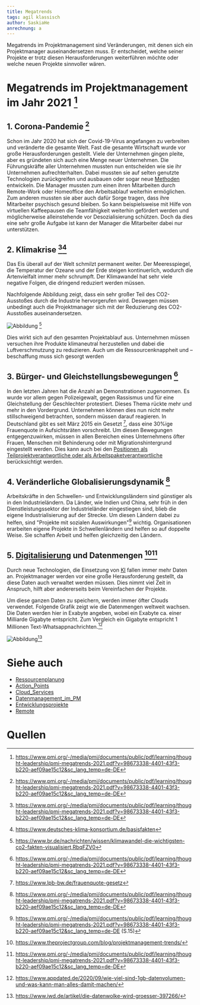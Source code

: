```yaml
---
title: Megatrends
tags: agil klassisch 
author: SaskiaHe 
anrechnung: a
---
```


Megatrends im Projektmanagement sind Veränderungen, mit denen sich ein Projektmanager auseinandersetzen muss. Er entscheidet, welche seiner Projekte er trotz diesen Herausforderungen weiterführen möchte oder welche neuen Projekte sinnvoller wären.

# Megatrends im Projektmanagement im Jahr 2021 [^1]

## 1. Corona-Pandemie [^1]

Schon im Jahr 2020 hat sich der Covid-19-Virus angefangen zu verbreiten und veränderte die gesamte Welt. Fast die gesamte Wirtschaft wurde vor große Herausforderungen gestellt. Viele der Unternehmen gingen pleite, aber es gründeten sich auch eine Menge neuer Unternehmen. Die Führungskräfte aller Unternehmen mussten nun entscheiden wie sie ihr Unternehmen aufrechterhalten. Dabei mussten sie auf selten genutzte Technologien zurückgreifen und ausbauen oder sogar neue [Methoden](Methoden.md) entwickeln. Die Manager mussten zum einen ihren Mitarbeiten durch Remote-Work oder Homeoffice den Arbeitsablauf weiterhin ermöglichen. Zum anderen mussten sie aber auch dafür Sorge tragen, dass ihre Mitarbeiter psychisch gesund bleiben. So kann beispielsweise mit Hilfe von virtuellen Kaffeepausen die Teamfähigkeit weiterhin gefördert werden und möglicherweise alleinstehende vor Desozialisierung schützen. Doch da dies eine sehr große Aufgabe ist kann der Manager die Mitarbeiter dabei nur unterstützen.

## 2. Klimakrise [^1][^2]

Das Eis überall auf der Welt schmilzt permanent weiter. Der Meeresspiegel, die Temperatur der Ozeane und der Erde steigen kontinuerlich, wodurch die Artenvielfalt immer mehr schrumpft. Der Klimawandel hat sehr viele negative Folgen, die dringend reduziert werden müssen. 

Nachfolgende Abbildung zeigt, dass ein sehr großer Teil des CO2-Ausstoßes  durch die Industrie hervorgerufen wird. Deswegen müssen unbedingt auch die Projektmanager sich mit der Reduzierung des CO2-Ausstoßes auseinandersetzen.

![Abbildung](https://github.com/SaskiaHe/ManagingProjectsSuccessfully.github.io/blob/cd402f9fcec0d79f1cf0a51ff1efcfedb74b8ab9/kb/Megatrends/Co2%20aussto%C3%9F.jpeg) [^3]

Dies wirkt sich auf den gesamten Projektablauf aus. Unternehmen müssen versuchen ihre Produkte klimaneutral herzustellen und dabei die Luftverschmutzung zu reduzieren. Auch um die Ressourcenknappheit und –beschaffung muss sich gesorgt werden

## 3. Bürger- und Gleichstellungsbewegungen [^1]

In den letzten Jahren hat die Anzahl an Demonstrationen zugenommen. Es wurde vor allem gegen Polizeigewalt, gegen Rassismus und für eine Gleichstellung der Geschlechter protestiert. Dieses Thema rückte mehr und mehr in den Vordergrund. Unternehmen können dies nun nicht mehr stillschweigend betrachten, sondern müssen darauf reagieren.  In Deutschland gibt es seit März 2015 ein Gesetzt [^4], dass eine 30%ige Frauenquote in Aufsichtsräten vorschreibt. Um diesen Bewegungen entgegenzuwirken, müssen in allen Bereichen eines Unternehmens öfter Frauen, Menschen mit Behinderung oder mit Migrationshintergrund eingestellt werden. Dies kann auch bei den [Positionen als Teilprojektverantwortliche oder als Arbeitspaketverantwortliche](Action_Points.md) berücksichtigt werden.


## 4. Veränderliche Globalisierungsdynamik [^1]

Arbeitskräfte in den Schwellen- und Entwicklungsländern sind günstiger als in den Industrieländern. Da Länder, wie Indien und China, sehr früh in den Dienstleistungssektor der Industrieländer eingestiegen sind, blieb die eigene Industrialisierung auf der Strecke. Um diesen Ländern dabei zu helfen, sind "Projekte mit sozialen Auswirkungen"[^8] wichtig. Organisationen erarbeiten eigene Projekte in Schwellenländern und helfen so auf doppelte Weise. Sie schaffen Arbeit und helfen gleichzeitig den Ländern. 

## 5. [Digitalisierung](Digitalisierung_im_PM.md) und Datenmengen [^5][^1]

Durch neue Technologien, die Einsetzung von [KI](KI_im_PM.md) fallen immer mehr Daten an. Projektmanager werden vor eine große Herausforderung gestellt, da diese Daten auch verwaltet werden müssen.
Dies nimmt viel Zeit in Anspruch, hilft aber andererseits beim Vereinfachen der Projekte.

Um diese ganzen Daten zu speichern, werden immer öfter Clouds verwendet. 
Folgende Grafik zeigt wie die Datenmengen weltweit wachsen. Die Daten werden hier in Exabyte angeben, wobei ein Exabyte ca. einer Milliarde Gigabyte entspricht. Zum Vergleich ein Gigabyte entspricht 1 Millionen Text-Whatsappnachrichten.[^6]

![Abbildung](https://github.com/SaskiaHe/ManagingProjectsSuccessfully.github.io/blob/5329365ce7afb12f8c512705252d9cff140b4d08/kb/Megatrends/iwd_2018_15_8-9_Clouds_Das_Datenvolumen_waechst.jpg)[^7]


# Siehe auch

* [Ressourcenplanung](Ressourcenplanung.md)
* [Action_Points](Action_Points.md)
* [Cloud_Services](Cloud_Services.md)
* [Datenmanagement_im_PM](Datenmanagement_im_PM.md)
* [Entwicklungsprojekte](Entwicklungsprojekte.md)
* [Remote](Remote_Projekte.md)



# Quellen

[^1]: https://www.pmi.org/-/media/pmi/documents/public/pdf/learning/thought-leadership/pmi-megatrends-2021.pdf?v=98673338-4401-43f3-b220-aef09ae15c12&sc_lang_temp=de-DE
[^2]: https://www.deutsches-klima-konsortium.de/basisfakten
[^3]: https://www.br.de/nachrichten/wissen/klimawandel-die-wichtigsten-co2-fakten-visualisiert,RbqFZV0
[^4]: https://www.lpb-bw.de/frauenquote-gesetz
[^5]: https://www.theprojectgroup.com/blog/projektmanagement-trends/
[^6]: https://www.appdated.de/2020/09/wie-viel-sind-1gb-datenvolumen-und-was-kann-man-alles-damit-machen/
[^7]: https://www.iwd.de/artikel/die-datenwolke-wird-groesser-397266/
[^8]: https://www.pmi.org/-/media/pmi/documents/public/pdf/learning/thought-leadership/pmi-megatrends-2021.pdf?v=98673338-4401-43f3-b220-aef09ae15c12&sc_lang_temp=de-DE (S.15)



